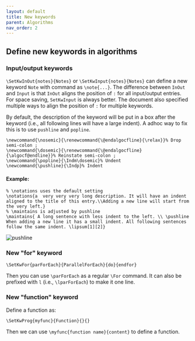 ```yaml
---
layout: default
title: New keywords
parent: Algorithms
nav_order: 2
---
```


## **Define new keywords in algorithms**

### **Input/output keywords**

`\SetKwInOut{notes}{Notes}` or `\SetKwInput{notes}{Notes}` can define a new keyword `Note` with command as `\note{...}`. The difference between `InOut` and `Input` is that `InOut` aligns the position of `:` for all input/output entries. For space saving, `SetKwInput` is always better. The document also specified multiple ways to align the position of `:` for multiple keywords. 

By default, the description of the keyword will be put in a box after the keyword (i.e., all following lines will have a large indent). A adhoc way to fix this is to use `pushline` and `popline`.

```
\newcommand{\nosemic}{\renewcommand{\@endalgocfline}{\relax}}% Drop semi-colon ;
\newcommand{\dosemic}{\renewcommand{\@endalgocfline}{\algocf@endline}}% Reinstate semi-colon ;
\newcommand{\popline}{\Indm\dosemic}% Undent
\newcommand{\pushline}{\Indp}% Indent
```

#### Example:

```
% \notations uses the default setting
\notations{a  very very very long description. It will have an indent aligned to the title of this entry.\\Adding a new line will start from the very left.} 
% \maintains is adjusted by pushline
\maintains{ A long sentence with less indent to the left. \\ \pushline When adding a new line it has a small indent. All following sentences follow the same indent. \lipsum[1][2]}
```

![pushline]({{site.url}}/latex-tricks/img/algorithm/pushline.png)

### **New "for" keyword**

```
\SetKwFor{parForEach}{ParallelForEach}{do}{endfor}
```

Then you can use `\parForEach` as a regular `\For` command. It can also be prefixed with `l` (i.e., `\lparForEach`) to make it one line. 

### **New "function" keyword**

Define a function as:

```
\SetKwProg{myfunc}{Function}{}{}
```

Then we can use `\myfunc{function name}{content}` to define a function.


